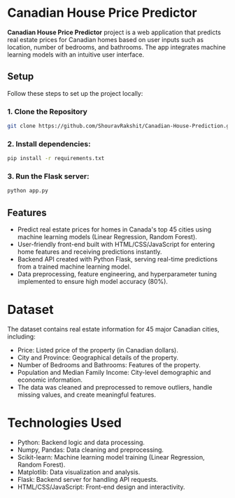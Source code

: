 # **Canadian House Price Predictor**

**Canadian House Price Predictor** project is a web application that predicts real estate prices for Canadian homes based on user inputs such as  location, number of bedrooms, and bathrooms. The app integrates machine learning models with an intuitive user interface.

## **Setup**

Follow these steps to set up the project locally:

### **1. Clone the Repository**
```bash
git clone https://github.com/ShouravRakshit/Canadian-House-Prediction.git
```
### **2. Install dependencies:**

```bash
pip install -r requirements.txt
```


### **3. Run the Flask server:**
```bash
python app.py  
```

## **Features**
- Predict real estate prices for homes in Canada's top 45 cities using machine learning models (Linear Regression, Random Forest).
- User-friendly front-end built with HTML/CSS/JavaScript for entering home features and receiving predictions instantly.
- Backend API created with Python Flask, serving real-time predictions from a trained machine learning model.
- Data preprocessing, feature engineering, and hyperparameter tuning implemented to ensure high model accuracy (80%).

# **Dataset**
The dataset contains real estate information for 45 major Canadian cities, including:

- Price: Listed price of the property (in Canadian dollars).
- City and Province: Geographical details of the property.
- Number of Bedrooms and Bathrooms: Features of the property.
- Population and Median Family Income: City-level demographic and economic information.
- The data was cleaned and preprocessed to remove outliers, handle missing values, and create meaningful features.

# **Technologies Used**
- Python: Backend logic and data processing.
- Numpy, Pandas: Data cleaning and preprocessing.
- Scikit-learn: Machine learning model training (Linear Regression, Random Forest).
- Matplotlib: Data visualization and analysis.
- Flask: Backend server for handling API requests.
- HTML/CSS/JavaScript: Front-end design and interactivity.

